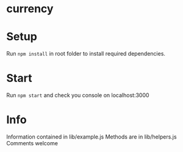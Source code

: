 # currency


# Setup

Run `npm install` in root folder to install required dependencies.

# Start

Run `npm start` and check you console on localhost:3000

# Info

Information contained in lib/example.js
Methods are in lib/helpers.js
Comments welcome